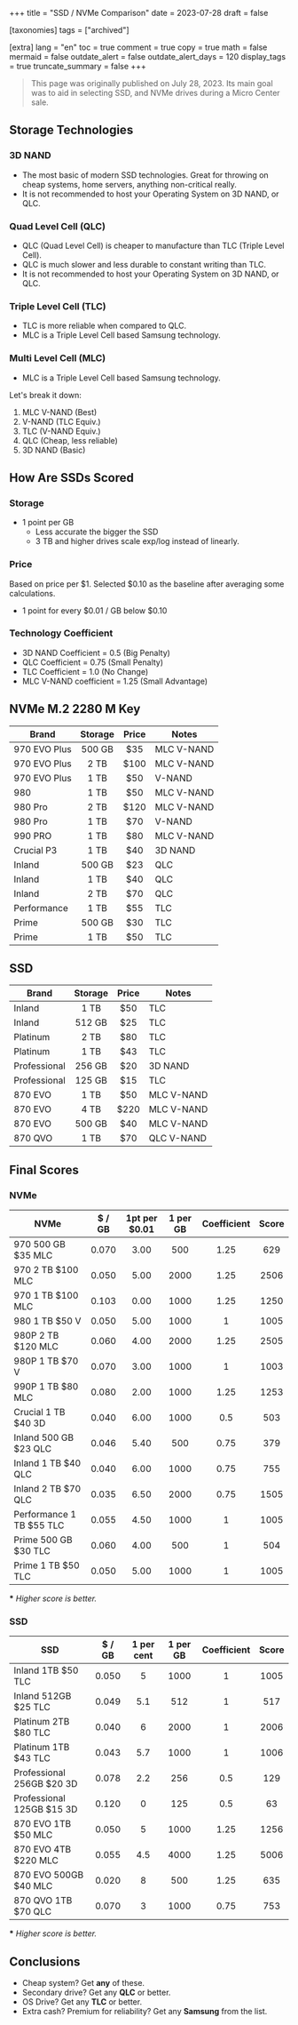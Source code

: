 +++
title = "SSD / NVMe Comparison"
date = 2023-07-28
draft = false

[taxonomies]
tags = ["archived"]

[extra]
lang = "en"
toc = true
comment = true
copy = true
math = false
mermaid = false
outdate_alert = false
outdate_alert_days = 120
display_tags = true
truncate_summary = false
+++

> This page was originally published on July 28, 2023. Its main goal was to aid in selecting SSD, and NVMe drives during a Micro Center sale.
<!-- more -->
## Storage Technologies

### 3D NAND

- The most basic of modern SSD technologies. Great for throwing on cheap systems, home servers, anything non-critical really.
- It is not recommended to host your Operating System on 3D NAND, or QLC.

### Quad Level Cell (QLC)

- QLC (Quad Level Cell) is cheaper to manufacture than TLC (Triple Level Cell).
- QLC is much slower and less durable to constant writing than TLC.
- It is not recommended to host your Operating System on 3D NAND, or QLC.

### Triple Level Cell (TLC)

- TLC is more reliable when compared to QLC.
- MLC is a Triple Level Cell based Samsung technology.

### Multi Level Cell (MLC)

- MLC is a Triple Level Cell based Samsung technology.

Let's break it down:

1. MLC V-NAND (Best)
2. V-NAND (TLC Equiv.)
3. TLC (V-NAND Equiv.)
4. QLC (Cheap, less reliable)
5. 3D NAND (Basic)

## How Are SSDs Scored

### Storage

- 1 point per GB
  - Less accurate the bigger the SSD
  - 3 TB and higher drives scale exp/log instead of linearly.

### Price

Based on price per $1.
Selected $0.10 as the baseline after averaging some calculations.

- 1 point for every $0.01 / GB below $0.10

### Technology Coefficient

- 3D NAND Coefficient = 0.5 (Big Penalty)
- QLC Coefficient = 0.75 (Small Penalty)
- TLC Coefficient = 1.0 (No Change)
- MLC V-NAND coefficient = 1.25 (Small Advantage)

## NVMe M.2 2280 M Key

| Brand        | Storage | Price | Notes      |
| ------------ |:-------:|:-----:| ---------- |
| 970 EVO Plus | 500 GB  |  $35  | MLC V-NAND |
| 970 EVO Plus |  2 TB   | $100  | MLC V-NAND |
| 970 EVO Plus |  1 TB   |  $50  | V-NAND     |
| 980          |  1 TB   |  $50  | MLC V-NAND |
| 980 Pro      |  2 TB   | $120  | MLC V-NAND |
| 980 Pro      |  1 TB   |  $70  | V-NAND     |
| 990 PRO      |  1 TB   |  $80  | MLC V-NAND |
| Crucial P3   |  1 TB   |  $40  | 3D NAND    |
| Inland       | 500 GB  |  $23  | QLC        |
| Inland       |  1 TB   |  $40  | QLC        |
| Inland       |  2 TB   |  $70  | QLC        |
| Performance  |  1 TB   |  $55  | TLC        |
| Prime        | 500 GB  |  $30  | TLC        |
| Prime        |  1 TB   |  $50  | TLC        |

## SSD

| Brand        | Storage | Price | Notes      |
| ------------ |:-------:|:-----:| ---------- |
| Inland       |  1 TB   |  $50  | TLC        |
| Inland       | 512 GB  |  $25  | TLC        |
| Platinum     |  2 TB   |  $80  | TLC        |
| Platinum     |  1 TB   |  $43  | TLC        |
| Professional | 256 GB  |  $20  | 3D NAND    |
| Professional | 125 GB  |  $15  | TLC        |
| 870 EVO      |  1 TB   |  $50  | MLC V-NAND |
| 870 EVO      |  4 TB   | $220  | MLC V-NAND |
| 870 EVO      | 500 GB  |  $40  | MLC V-NAND |
| 870 QVO      |  1 TB   |  $70  | QLC V-NAND |

## Final Scores

### NVMe

| NVMe | $ / GB | 1pt per $0.01 | 1 per GB | Coefficient | Score |
| ------------------------ |:------:|:-------------:|:--------:|:-----------:|:-----:|
| 970 500 GB $35 MLC       | 0.070  |     3.00      |   500    |    1.25     |  629  |
| 970 2 TB $100 MLC | 0.050 | 5.00 | 2000 | 1.25 | 2506 |
| 970 1 TB $100 MLC        | 0.103  |     0.00      |   1000   |    1.25     | 1250  |
| 980 1 TB $50 V | 0.050 | 5.00 | 1000 | 1 | 1005 |
| 980P 2 TB $120 MLC       | 0.060  |     4.00      |   2000   |    1.25     | 2505  |
| 980P 1 TB $70 V | 0.070 | 3.00 | 1000 | 1 | 1003 |
| 990P 1 TB $80 MLC        | 0.080  |     2.00      |   1000   |    1.25     | 1253  |
| Crucial 1 TB $40 3D | 0.040 | 6.00 | 1000 | 0.5 | 503 |
| Inland 500 GB $23 QLC    | 0.046  |     5.40      |   500    |    0.75     |  379  |
| Inland 1 TB $40 QLC | 0.040 | 6.00 | 1000 | 0.75 | 755 |
| Inland 2 TB $70 QLC      | 0.035  |     6.50      |   2000   |    0.75     | 1505  |
| Performance 1 TB $55 TLC | 0.055 | 4.50 | 1000 | 1 | 1005 |
| Prime 500 GB $30 TLC     | 0.060  |     4.00      |   500    |      1      |  504  |
| Prime 1 TB $50 TLC | 0.050 | 5.00 | 1000 | 1 | 1005 |

**\*** _Higher score is better._

### SSD

| SSD | $ / GB | 1 per cent | 1 per GB | Coefficient | Score |
| ------------------------- |:------:|:----------:|:--------:|:-----------:|:-----:|
| Inland 1TB $50 TLC | 0.050 | 5 | 1000 | 1 | 1005 |
| Inland 512GB $25 TLC      | 0.049  |    5.1     |   512    |      1      |  517  |
| Platinum 2TB $80 TLC | 0.040 | 6 | 2000 | 1 | 2006 |
| Platinum 1TB $43 TLC      | 0.043  |    5.7     |   1000   |      1      | 1006  |
| Professional 256GB $20 3D | 0.078 | 2.2 | 256 | 0.5 | 129 |
| Professional 125GB $15 3D | 0.120  |     0      |   125    |     0.5     |  63   |
| 870 EVO 1TB $50 MLC | 0.050 | 5 | 1000 | 1.25 | 1256 |
| 870 EVO 4TB $220 MLC      | 0.055  |    4.5     |   4000   |    1.25     | 5006  |
| 870 EVO 500GB $40 MLC | 0.020 | 8 | 500 | 1.25 | 635 |
| 870 QVO 1TB $70 QLC | 0.070 | 3 | 1000 | 0.75 | 753 |

**\*** _Higher score is better._

## Conclusions

- Cheap system? Get **any** of these.
- Secondary drive? Get any **QLC** or better.
- OS Drive? Get any **TLC** or better.
- Extra cash? Premium for reliability? Get any **Samsung** from the list.

